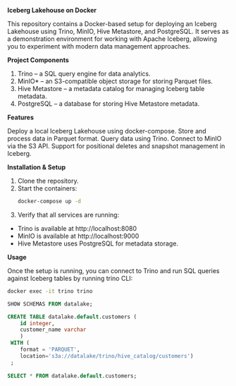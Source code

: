 **Iceberg Lakehouse on Docker**

This repository contains a Docker-based setup for deploying an Iceberg Lakehouse using Trino, MinIO, Hive Metastore, and PostgreSQL. It serves as a demonstration environment for working with Apache Iceberg, allowing you to experiment with modern data management approaches.

**Project Components**

1. Trino – a SQL query engine for data analytics.
2. MinIO* – an S3-compatible object storage for storing Parquet files.
3. Hive Metastore – a metadata catalog for managing Iceberg table metadata.
4. PostgreSQL – a database for storing Hive Metastore metadata.

**Features**

Deploy a local Iceberg Lakehouse using docker-compose.
Store and process data in Parquet format.
Query data using Trino.
Connect to MinIO via the S3 API.
Support for positional deletes and snapshot management in Iceberg.

**Installation & Setup**
1. Clone the repository.
2. Start the containers:
   ```sh
   docker-compose up -d
   ```
4. Verify that all services are running:
 - Trino is available at http://localhost:8080
 - MinIO is available at http://localhost:9000
 - Hive Metastore uses PostgreSQL for metadata storage.

**Usage**

Once the setup is running, you can connect to Trino and run SQL queries against Iceberg tables by running trino CLI:

```sh
docker exec -it trino trino
```

```sql
SHOW SCHEMAS FROM datalake;

CREATE TABLE datalake.default.customers (
    id integer,
    customer_name varchar
    )
 WITH (
    format = 'PARQUET',
    location='s3a://datalake/trino/hive_catalog/customers')
 ;
 
SELECT * FROM datalake.default.customers;
```
